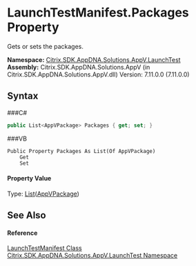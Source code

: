 # LaunchTestManifest.Packages Property 
 

Gets or sets the packages.

**Namespace:**&nbsp;<a href="N_Citrix_SDK_AppDNA_Solutions_AppV_LaunchTest">Citrix.SDK.AppDNA.Solutions.AppV.LaunchTest</a><br />**Assembly:**&nbsp;Citrix.SDK.AppDNA.Solutions.AppV (in Citrix.SDK.AppDNA.Solutions.AppV.dll) Version: 7.11.0.0 (7.11.0.0)

## Syntax

###C#
```csharp
public List<AppVPackage> Packages { get; set; }
```

###VB
```vbnet
Public Property Packages As List(Of AppVPackage)
	Get
	Set
```


#### Property Value
Type: <a href="http://msdn2.microsoft.com/en-us/library/6sh2ey19" target="_blank">List</a>(<a href="T_Citrix_SDK_AppDNA_Solutions_AppV_LaunchTest_AppVPackage">AppVPackage</a>)

## See Also


#### Reference
<a href="T_Citrix_SDK_AppDNA_Solutions_AppV_LaunchTest_LaunchTestManifest">LaunchTestManifest Class</a><br /><a href="N_Citrix_SDK_AppDNA_Solutions_AppV_LaunchTest">Citrix.SDK.AppDNA.Solutions.AppV.LaunchTest Namespace</a><br />